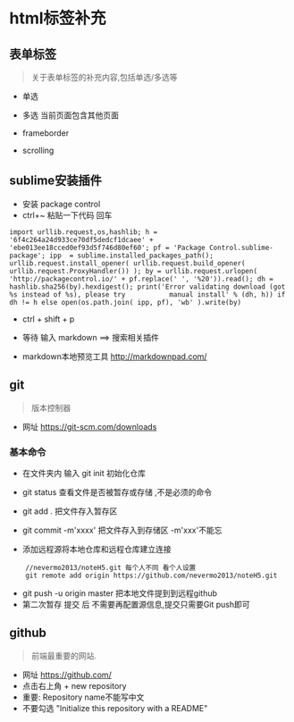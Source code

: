 # html标签补充
## 表单标签
> 关于表单标签的补充内容,包括单选/多选等

+ 单选
+ 多选                                                                                                                                                                                                                                                                                                                                                                                                                                 当前页面包含其他页面

+ frameborder
+ scrolling


## sublime安装插件
+ 安装 package control  
+ ctrl+~ 粘贴一下代码 回车

```
import urllib.request,os,hashlib; h = '6f4c264a24d933ce70df5dedcf1dcaee' + 'ebe013ee18cced0ef93d5f746d80ef60'; pf = 'Package Control.sublime-package'; ipp  = sublime.installed_packages_path(); urllib.request.install_opener( urllib.request.build_opener( urllib.request.ProxyHandler()) ); by = urllib.request.urlopen( 'http://packagecontrol.io/' + pf.replace(' ', '%20')).read(); dh = hashlib.sha256(by).hexdigest(); print('Error validating download (got %s instead of %s), please try           manual install' % (dh, h)) if dh != h else open(os.path.join( ipp, pf), 'wb' ).write(by)

```

+ ctrl + shift + p

+ 等待  输入  markdown  ==> 搜索相关插件

+ markdown本地预览工具 http://markdownpad.com/


## git
> 版本控制器

+ 网址 https://git-scm.com/downloads

### 基本命令
+ 在文件夹内 输入 git init  初始化仓库
+ git status 查看文件是否被暂存或存储 ,不是必须的命令
+ git add . 把文件存入暂存区
+ git commit -m'xxxx'  把文件存入到存储区  -m'xxx'不能忘

+ 添加远程源将本地仓库和远程仓库建立连接
```
	//nevermo2013/noteH5.git 每个人不同 看个人设置
	git remote add origin https://github.com/nevermo2013/noteH5.git
```
+ git push -u origin master  把本地文件提到到远程github
+ 第二次暂存 提交  后 不需要再配置源信息,提交只需要Git push即可


## github
> 前端最重要的网站.

+ 网址 https://github.com/
+ 点击右上角 +  new  repository
+ 重要: Repository name不能写中文
+ 不要勾选 "Initialize this repository with a README" 


